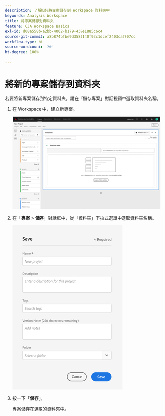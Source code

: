 ```yaml
---
description: 了解如何將專案儲存到 Workspace 資料夾中
keywords: Analysis Workspace
title: 將專案儲存到資料夾
feature: CJA Workspace Basics
exl-id: d08a558b-a2bb-4002-b179-437e1885c6c4
source-git-commit: a8b874bfbe9d3586140f93c1dcef2403ca5707cc
workflow-type: ht
source-wordcount: '70'
ht-degree: 100%

---
```


# 將新的專案儲存到資料夾

若要將新專案儲存到特定資料夾，請在「儲存專案」對話視窗中選取資料夾名稱。

1. 在 Workspace 中，建立新專案。

   ![](/help/analysis-workspace/build-workspace-project/assets/save-to-folder1.png)

1. 在「**專案** > **儲存**」對話框中，從「資料夾」下拉式選單中選取資料夾名稱。

   ![](/help/analysis-workspace/build-workspace-project/assets/save-to-folder2.png)

1. 按一下「**儲存**」。

   專案儲存在選取的資料夾中。
